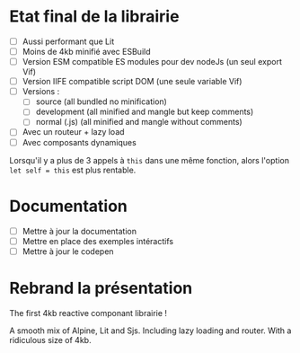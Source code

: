 # Etat final de la librairie

-   [ ] Aussi performant que Lit
-   [ ] Moins de 4kb minifié avec ESBuild
-   [ ] Version ESM compatible ES modules pour dev nodeJs (un seul export Vif)
-   [ ] Version IIFE compatible script DOM (une seule variable Vif)
-   [ ] Versions :
    -   [ ] source (all bundled no minification)
    -   [ ] development (all minified and mangle but keep comments)
    -   [ ] normal (.js) (all minified and mangle without comments)
-   [ ] Avec un routeur + lazy load
-   [ ] Avec composants dynamiques

Lorsqu'il y a plus de 3 appels à `this` dans une même fonction, alors l'option `let self = this` est plus rentable.

# Documentation

-   [ ] Mettre à jour la documentation
-   [ ] Mettre en place des exemples intéractifs
-   [ ] Mettre à jour le codepen

# Rebrand la présentation

The first 4kb reactive componant librairie !

A smooth mix of Alpine, Lit and Sjs. Including lazy loading and router. With a ridiculous size of 4kb.
